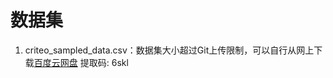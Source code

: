 # 数据集
1. criteo_sampled_data.csv：数据集大小超过Git上传限制，可以自行从网上下载[百度云网盘](https://pan.baidu.com/s/15vYhkESicOl0NAVKxf-qzQ) 提取码: 6skl